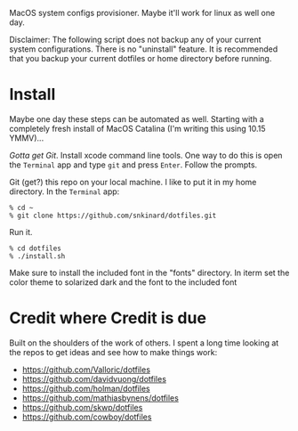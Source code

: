 MacOS system configs provisioner. Maybe it'll work for linux as well one day.

Disclaimer: The following script does not backup any of your current system configurations. There is no "uninstall" feature. It is recommended that you backup your current dotfiles or home directory before running.


# Install 

Maybe one day these steps can be automated as well. Starting with a completely fresh install of MacOS Catalina (I'm writing this using 10.15 YMMV)...

*Gotta get Git*. Install xcode command line tools. One way to do this is open the `Terminal` app and type `git` and press `Enter`. Follow the prompts.

Git (get?) this repo on your local machine. I like to put it in my home directory. In the `Terminal` app:

```
% cd ~
% git clone https://github.com/snkinard/dotfiles.git
```

Run it.

```
% cd dotfiles
% ./install.sh
```

Make sure to install the included font in the "fonts" directory. In iterm set the color theme to solarized dark and the font to the included font

# Credit where Credit is due

Built on the shoulders of the work of others. I spent a long time looking at the repos to get ideas and see how to make things work:

* https://github.com/Valloric/dotfiles
* https://github.com/davidvuong/dotfiles
* https://github.com/holman/dotfiles
* https://github.com/mathiasbynens/dotfiles
* https://github.com/skwp/dotfiles
* https://github.com/cowboy/dotfiles
